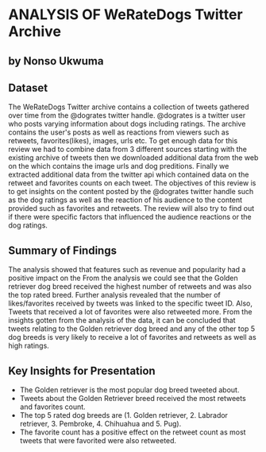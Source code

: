 # ANALYSIS OF WeRateDogs Twitter Archive
## by Nonso Ukwuma


## Dataset

The WeRateDogs Twitter archive contains a collection of tweets gathered over time from the @dogrates twitter handle. @dogrates is a twitter user who posts varying information about dogs including ratings. The archive contains the user's posts as well as reactions from viewers such as retweets, favorites(likes), images, urls etc.
To get enough data for this review we had to combine data from 3 different sources starting with the existing archive of tweets then we downloaded additional data from the web on the which contains the image urls and dog preditions. Finally we extracted additional data from the twitter api which contained data on the retweet and favorites counts on each tweet.
The objectives of this review is to get insights on the content posted by the @dogrates twitter handle such as the dog ratings as well as the reaction of his audience to the content provided such as favorites and retweets. The review will also try to find out if there were specific factors that influenced the audience reactions or the dog ratings.


## Summary of Findings

The analysis showed that features such as revenue and popularity had a positive impact on the From the analysis we could see that the Golden retriever dog breed received the highest number of retweets and was also the top rated breed. Further analysis revealed that the number of likes/favorites received by tweets was linked to the specific tweet ID. Also, Tweets that received a lot of favorites were also retweeted more.
From the insights gotten from the analysis of the data, it can be concluded that tweets relating to the Golden retriever dog breed and any of the other top 5 dog breeds is very likely to receive a lot of favorites and retweets as well as high ratings.


## Key Insights for Presentation

- The Golden retriever is the most popular dog breed tweeted about.
- Tweets about the Golden Retriever breed received the most retweets and favorites count.
- The top 5 rated dog breeds are (1. Golden retriever, 2. Labrador retriever, 3. Pembroke, 4. Chihuahua and 5. Pug).
- The favorite count has a positive effect on the retweet count as most tweets that were favorited were also retweeted.
